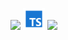 <img height=25 src="https://raw.githubusercontent.com/caiogondim/javascript-server-side-logos/master/node.js/standard/454x128.png"> <img height=35 src="./icons8-typescript-96.png">
 <img height=35 src="https://ng-bootstrap.github.io/img/logo-stack.svg)https://ng-bootstrap.github.io/img/logo-stack.svg">

